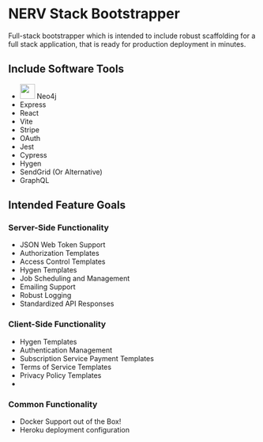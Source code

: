 # NERV Stack Bootstrapper
Full-stack bootstrapper which is intended to include robust scaffolding for a full stack application, that is ready for production deployment in minutes. 


## Include Software Tools
* <img width="30" src="https://neo4j.com/wp-content/themes/neo4jweb/v2-templates/brand/assets/neo4j-icon-color.png"/> Neo4j
* Express
* React
* Vite
* Stripe
* OAuth
* Jest
* Cypress
* Hygen
* SendGrid (Or Alternative)
* GraphQL

## Intended Feature Goals

### Server-Side Functionality
* JSON Web Token Support
* Authorization Templates
* Access Control Templates
* Hygen Templates
* Job Scheduling and Management
* Emailing Support
* Robust Logging
* Standardized API Responses

### Client-Side Functionality
* Hygen Templates
* Authentication Management
* Subscription Service Payment Templates
* Terms of Service Templates
* Privacy Policy Templates
* 


### Common Functionality
* Docker Support out of the Box!
* Heroku deployment configuration
